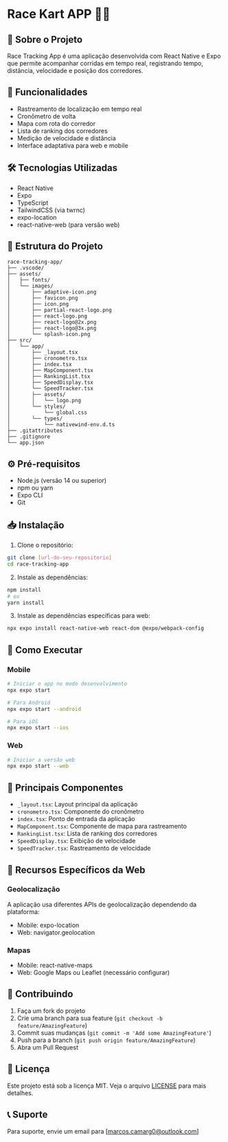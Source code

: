# Race Kart APP 🏃‍♂️

## 📱 Sobre o Projeto
Race Tracking App é uma aplicação desenvolvida com React Native e Expo que permite acompanhar corridas em tempo real, registrando tempo, distância, velocidade e posição dos corredores.

## 🚀 Funcionalidades
- Rastreamento de localização em tempo real
- Cronômetro de volta
- Mapa com rota do corredor
- Lista de ranking dos corredores
- Medição de velocidade e distância
- Interface adaptativa para web e mobile

## 🛠 Tecnologias Utilizadas
- React Native
- Expo
- TypeScript
- TailwindCSS (via twrnc)
- expo-location
- react-native-web (para versão web)

## 📁 Estrutura do Projeto
```
race-tracking-app/
├── .vscode/
├── assets/
│   ├── fonts/
│   └── images/
│       ├── adaptive-icon.png
│       ├── favicon.png
│       ├── icon.png
│       ├── partial-react-logo.png
│       ├── react-logo.png
│       ├── react-logo@2x.png
│       ├── react-logo@3x.png
│       └── splash-icon.png
├── src/
│   └── app/
│       ├── _layout.tsx
│       ├── cronometro.tsx
│       ├── index.tsx
│       ├── MapComponent.tsx
│       ├── RankingList.tsx
│       ├── SpeedDisplay.tsx
│       └── SpeedTracker.tsx
│       ├── assets/
│       │   └── logo.png
│       └── styles/
│           └── global.css
│       └── types/
│           └── nativewind-env.d.ts
├── .gitattributes
├── .gitignore
└── app.json
```

## ⚙️ Pré-requisitos
- Node.js (versão 14 ou superior)
- npm ou yarn
- Expo CLI
- Git

## 📥 Instalação

1. Clone o repositório:
```bash
git clone [url-do-seu-repositorio]
cd race-tracking-app
```

2. Instale as dependências:
```bash
npm install
# ou
yarn install
```

3. Instale as dependências específicas para web:
```bash
npx expo install react-native-web react-dom @expo/webpack-config
```

## 🎯 Como Executar

### Mobile
```bash
# Iniciar o app no modo desenvolvimento
npx expo start

# Para Android
npx expo start --android

# Para iOS
npx expo start --ios
```

### Web
```bash
# Iniciar a versão web
npx expo start --web
```

## 📱 Principais Componentes

- `_layout.tsx`: Layout principal da aplicação
- `cronometro.tsx`: Componente do cronômetro
- `index.tsx`: Ponto de entrada da aplicação
- `MapComponent.tsx`: Componente de mapa para rastreamento
- `RankingList.tsx`: Lista de ranking dos corredores
- `SpeedDisplay.tsx`: Exibição de velocidade
- `SpeedTracker.tsx`: Rastreamento de velocidade

## 🔄 Recursos Específicos da Web

### Geolocalização
A aplicação usa diferentes APIs de geolocalização dependendo da plataforma:
- Mobile: expo-location
- Web: navigator.geolocation

### Mapas
- Mobile: react-native-maps
- Web: Google Maps ou Leaflet (necessário configurar)

## 🤝 Contribuindo
1. Faça um fork do projeto
2. Crie uma branch para sua feature (`git checkout -b feature/AmazingFeature`)
3. Commit suas mudanças (`git commit -m 'Add some AmazingFeature'`)
4. Push para a branch (`git push origin feature/AmazingFeature`)
5. Abra um Pull Request

## 📝 Licença
Este projeto está sob a licença MIT. Veja o arquivo [LICENSE](LICENSE) para mais detalhes.

## 📞 Suporte
Para suporte, envie um email para [marcos.camarg0@outlook.com]